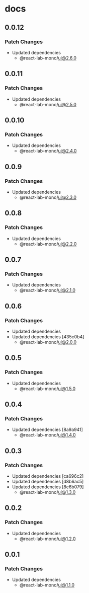 # docs

## 0.0.12

### Patch Changes

- Updated dependencies
  - @react-lab-mono/ui@2.6.0

## 0.0.11

### Patch Changes

- Updated dependencies
  - @react-lab-mono/ui@2.5.0

## 0.0.10

### Patch Changes

- Updated dependencies
  - @react-lab-mono/ui@2.4.0

## 0.0.9

### Patch Changes

- Updated dependencies
  - @react-lab-mono/ui@2.3.0

## 0.0.8

### Patch Changes

- Updated dependencies
  - @react-lab-mono/ui@2.2.0

## 0.0.7

### Patch Changes

- Updated dependencies
  - @react-lab-mono/ui@2.1.0

## 0.0.6

### Patch Changes

- Updated dependencies
- Updated dependencies [435c0b4]
  - @react-lab-mono/ui@2.0.0

## 0.0.5

### Patch Changes

- Updated dependencies
  - @react-lab-mono/ui@1.5.0

## 0.0.4

### Patch Changes

- Updated dependencies [8a9a941]
  - @react-lab-mono/ui@1.4.0

## 0.0.3

### Patch Changes

- Updated dependencies [ca696c2]
- Updated dependencies [d8b6ac5]
- Updated dependencies [8c6b079]
  - @react-lab-mono/ui@1.3.0

## 0.0.2

### Patch Changes

- Updated dependencies
  - @react-lab-mono/ui@1.2.0

## 0.0.1

### Patch Changes

- Updated dependencies
  - @react-lab-mono/ui@1.1.0
